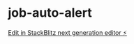 # job-auto-alert

[Edit in StackBlitz next generation editor ⚡️](https://stackblitz.com/~/github.com/SarvaBharan/job-auto-alert)